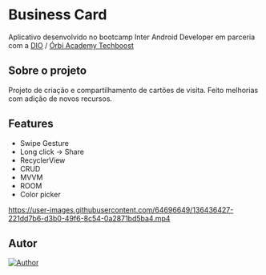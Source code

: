 # Business Card

Aplicativo desenvolvido no bootcamp Inter Android Developer em parceria com a [DIO](https://digitalinnovation.one/) / [Órbi Academy Techboost](https://orbi.co/academy/)

## Sobre o projeto

Projeto de criação e compartilhamento de cartões de visita. Feito melhorias com adição de novos recursos. 


## Features
- Swipe Gesture </br>
- Long click -> Share </br>
- RecyclerView </br>
- CRUD </br>
- MVVM </br>
- ROOM </br>
- Color picker </br>

    



         


https://user-images.githubusercontent.com/64696649/136436427-221dd7b6-d3b0-49f6-8c54-0a2871bd5ba4.mp4




## Autor
[![Author](https://img.shields.io/static/v1?label=@author&message=Waldir%20Cavalcanti&color=important)](https://github.com/waldircavalcanti)
